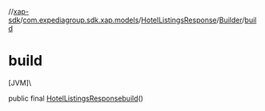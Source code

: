 //[xap-sdk](../../../../index.md)/[com.expediagroup.sdk.xap.models](../../index.md)/[HotelListingsResponse](../index.md)/[Builder](index.md)/[build](build.md)

# build

[JVM]\

public final [HotelListingsResponse](../index.md)[build](build.md)()
